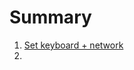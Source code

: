 # Summary

1. [Set keyboard + network](https://github.com/josem-amatriain/archlinux.install#installing-network-manual-mode)
1. 